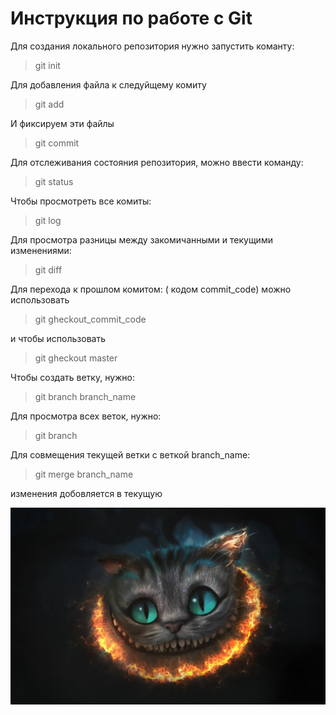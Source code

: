 # Инструкция по работе с Git

Для создания локального репозитория нужно запустить команту:
> git init

Для добавления файла к следуйщему комиту 
> git add

И фиксируем эти файлы 
> git commit 

Для отслеживания состояния репозитория, можно ввести команду:
> git status 

Чтобы просмотреть все комиты:
>git log 

Для просмотра разницы между закомичанными и текущими изменениями:
>git diff 

Для перехода к прошлом комитом: ( кодом commit_code) можно использовать 
>git gheckout_commit_code

и чтобы использовать 
> git gheckout master

Чтобы создать ветку, нужно:
>git branch branch_name

Для просмотра всех веток, нужно:
>git branch

Для совмещения текущей ветки с веткой branch_name:
>git merge branch_name

изменения добовляется в текущую

![какая-то картинка](wa.jpg)

